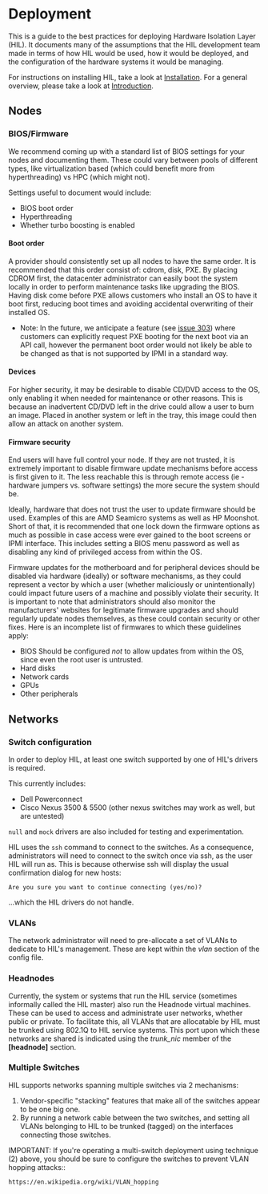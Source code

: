 # Deployment

This is a guide to the best practices for deploying Hardware Isolation
Layer (HIL).  It documents many of the assumptions that the HIL
development team made in terms of how HIL would be used, how it would be
deployed, and the configuration of the hardware systems it would be
managing.

For instructions on installing HIL, take a look at [Installation](INSTALL.html).
For a general overview, please take a look at [Introduction](README.html).

## Nodes
### BIOS/Firmware

We recommend coming up with a standard list of BIOS settings for your nodes and
documenting them. These could vary between pools of different types, like
virtualization based (which could benefit more from hyperthreading) vs HPC
(which might not).

Settings useful to document would include:

* BIOS boot order
* Hyperthreading
* Whether turbo boosting is enabled

#### Boot order

A provider should consistently set up all nodes to have the same order. It is
recommended that this order consist of: cdrom, disk, PXE. By placing
CDROM first, the datacenter administrator can easily boot the system locally in
order to perform maintenance tasks like upgrading the BIOS.  Having disk come
before PXE allows customers who install an OS to have it boot first, reducing
boot times and avoiding accidental overwriting of their installed OS.

* Note: In the future, we anticipate a feature (see [issue
303](https://github.com/CCI-MOC/hil/issues/303)) where customers can
explicitly request PXE booting for the next boot via an API call, however the
permanent boot order would not likely be able to be changed as that is not
supported by IPMI in a standard way.

#### Devices

For higher security, it may be desirable to disable CD/DVD access to the OS,
only enabling it when needed for maintenance or other reasons. This is because
an inadvertent CD/DVD left in the drive could allow a user to burn an image.
Placed in another system or left in the tray, this image could then allow an
attack on another system.

#### Firmware security

End users will have full control your node. If they are not trusted, it is
extremely important to disable firmware update mechanisms before access is
first given to it. The less reachable this is through remote access (ie -
hardware jumpers vs. software settings) the more secure the system should be.

Ideally, hardware that does not trust the user to update firmware should be
used. Examples of this are AMD Seamicro systems as well as HP Moonshot. Short
of that, it is recommended that one lock down the firmware options as much as
possible in case access were ever gained to the boot screens or IPMI interface.
This includes setting a BIOS menu password as well as disabling any kind of
privileged access from within the OS.

Firmware updates for the motherboard and for peripheral devices should be
disabled via hardware (ideally) or software mechanisms, as they could represent
a vector by which a user (whether maliciously or unintentionally) could impact
future users of a machine and possibly violate their security. It is important
to note that administrators should also monitor the manufacturers' websites for
legitimate firmware upgrades and should regularly update nodes themselves, as
these could contain security or other fixes. Here is an incomplete list of
firmwares to which these guidelines apply:

* BIOS Should be configured *not* to allow updates from within the OS, since
even the root user is untrusted.
* Hard disks
* Network cards
* GPUs
* Other peripherals

## Networks

### Switch configuration

In order to deploy HIL, at least one switch supported by one of HIL's
drivers is required.

This currently includes:

* Dell Powerconnect
* Cisco Nexus 3500 & 5500 (other nexus switches may work as well, but
  are untested)

``null`` and ``mock`` drivers are also included for testing and
experimentation.

HIL uses the `ssh` command to connect to the switches. As a consequence,
administrators will need to connect to the switch once via ssh, as the
user HIL will run as. This is because otherwise ssh will display the
usual confirmation dialog for new hosts:

    Are you sure you want to continue connecting (yes/no)?

...which the HIL drivers do not handle.

### VLANs

The network administrator will need to pre-allocate a set of VLANs to
dedicate to HIL's management. These are kept within the *vlan* section
of the config file.

### Headnodes

Currently, the system or systems that run the HIL service (sometimes
informally called the HIL master) also run the Headnode virtual machines.
These can be used to access and administrate user networks, whether public or
private. To facilitate this, all VLANs that are allocatable by HIL must be
trunked using 802.1Q to HIL service systems. This port upon which these
networks are shared is indicated using the *trunk_nic* member of the
**[headnode]** section.

### Multiple Switches
HIL supports networks spanning multiple switches via 2 mechanisms:

1. Vendor-specific "stacking" features that make all of the switches appear to
   be one big one.
2. By running a network cable between the two switches, and setting all
   VLANs belonging to HIL to be trunked (tagged) on the interfaces
   connecting those switches.

IMPORTANT: If you're operating a multi-switch deployment using technique (2)
above, you should be  sure to configure the switches to prevent VLAN hopping
attacks::

    https://en.wikipedia.org/wiki/VLAN_hopping
